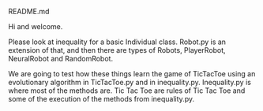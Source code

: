 README.md

Hi and welcome. 

Please look at inequality for a basic Individual class. 
Robot.py is an extension of that, and then there are types of Robots, PlayerRobot, NeuralRobot and RandomRobot. 

We are going to test how these things learn the game of TicTacToe using an evolutionary algorithm in TicTacToe.py and in inequality.py. Inequality.py is where most of the methods are. Tic Tac Toe are rules of Tic Tac Toe and some of the execution of the methods from inequality.py.